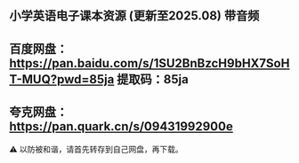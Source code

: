 

小学英语电子课本资源 (更新至2025.08) 带音频
----------
百度网盘：https://pan.baidu.com/s/1SU2BnBzcH9bHX7SoHT-MUQ?pwd=85ja
提取码：85ja
----------
夸克网盘：https://pan.quark.cn/s/09431992900e
----------
⚠️ 以防被和谐，请首先转存到自己网盘，再下载。
